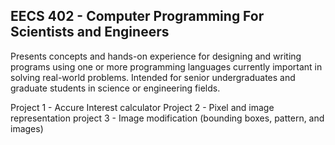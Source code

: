 ## EECS 402 - Computer Programming For Scientists and Engineers

Presents concepts and hands-on experience for designing and writing programs using one or more programming languages currently important in solving real-world problems. Intended for senior undergraduates and graduate students in science or engineering fields.

Project 1 - Accure Interest calculator
Project 2 - Pixel and image representation
project 3 - Image modification (bounding boxes, pattern, and images)
